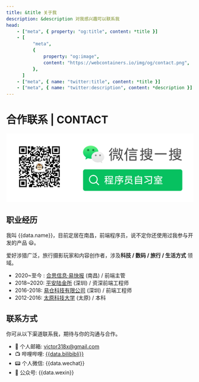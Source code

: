 ```yaml
---
title: &title 关于我
description: &description 对我感兴趣可以联系我
head:
    - ["meta", { property: "og:title", content: *title }]
    - [
          "meta",
          {
              property: "og:image",
              content: "https://webcontainers.io/img/og/contact.png",
          },
      ]
    - ["meta", { name: "twitter:title", content: *title }]
    - ["meta", { name: "twitter:description", content: *description }]
---
```


<script setup lang="ts">
import * as data from '../data';
</script>

# 合作联系 | CONTACT

<img src="./images/wexin.png" style="marginTop:14px;"/>

## 职业经历

我叫 {{data.name}}，目前定居在南昌，前端程序员，说不定你还使用过我参与开发的产品 😃。

爱好涉猎广泛，旅行摄影玩家和内容创作者，涉及<strong>科技 / 数码 / 旅行 / 生活方式</strong> 领域。

-   2020~至今 : [合思信息·易快报](https://hosecloud.com/) (南昌) / 前端主管
-   2018~2020: [平安陆金所](https://www.lu.com/) (深圳) / 资深前端工程师
-   2016-2018: [易仓科技有限公司](https://www.eccang.com/) (深圳) / 前端工程师
-   2012-2016: [太原科技大学](https://www.tyust.edu.cn/) (太原) / 本科

## 联系方式

你可从以下渠道联系我，期待与你的沟通与合作。

-   📩 个人邮箱: <victor318x@gmail.com>
-   📺 哔哩哔哩: [{{data.bilibibli}}](https://space.bilibili.com/401685966)
-   📟 个人微信: {{data.wechat}}
-   📼 公众号: {{data.wexin}}
